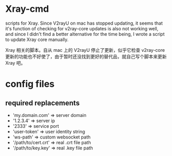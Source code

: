 # Xray-cmd

scripts for Xray. Since V2rayU on mac has stopped updating, it seems that it's function of checking for v2ray-core updates is also not working well, and since I didn't find a better alternative for the time being, I wrote a script to update Xray core manually.

Xray 相关的脚本。自从 mac 上的 V2rayU 停止了更新，似乎它检查 v2ray-core 更新的功能也不好使了，由于暂时还没找到更好的替代品，就自己写个脚本来更新 Xray 吧。

# config files

## required replacements

- 'my.domain.com' => server domain
- '1.2.3.4' => server ip
- '2333' => service port
- 'user-token' => user identity string
- 'ws-path' => custom websocket path
- '/path/to/cert.crt' => real .crt file path
- '/path/to/key.key' => real .key file path
